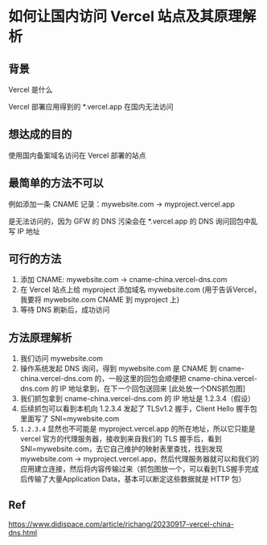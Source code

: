 # 如何让国内访问 Vercel 站点及其原理解析

## 背景

Vercel 是什么

Vercel 部署应用得到的 *.vercel.app 在国内无法访问

## 想达成的目的

使用国内备案域名访问在 Vercel 部署的站点

## 最简单的方法不可以

例如添加一条 CNAME 记录：mywebsite.com -> myproject.vercel.app

是无法访问的，因为 GFW 的 DNS 污染会在 *.vercel.app 的 DNS 询问回包中乱写 IP 地址

## 可行的方法

1. 添加 CNAME: mywebsite.com -> cname-china.vercel-dns.com
2. 在 Vercel 站点上给 myproject 添加域名 mywebsite.com (用于告诉Vercel，我要将 mywebsite.com CNAME 到 myproject 上)
3. 等待 DNS 刷新后，成功访问

## 方法原理解析

1. 我们访问 mywebsite.com
2. 操作系统发起 DNS 询问，得到 mywebsite.com 是 CNAME 到 cname-china.vercel-dns.com 的，一般这里的回包会顺便把 cname-china.vercel-dns.com 的 IP 地址拿到，在下一个回包送回来 [此处放一个DNS抓包图]
3. 我们抓包拿到 cname-china.vercel-dns.com 的 IP 地址是 1.2.3.4（假设）
4. 后续抓包可以看到本机向 1.2.3.4 发起了 TLSv1.2 握手，Client Hello 握手包里面写了 SNI=mywebsite.com
5. `1.2.3.4` 显然也不可能是 myproject.vercel.app 的所在地址，所以它只能是 vercel 官方的代理服务器，接收到来自我们的 TLS 握手后，看到SNI=mywebsite.com，去它自己维护的映射表里查找，找到发现 mywebsite.com -> myproject.vercel.app，然后代理服务器就可以和我们的应用建立连接，然后将内容传输过来（抓包图放一个，可以看到TLS握手完成后传输了大量Application Data，基本可以断定这些数据就是 HTTP 包）

## Ref

https://www.didispace.com/article/richang/20230917-vercel-china-dns.html